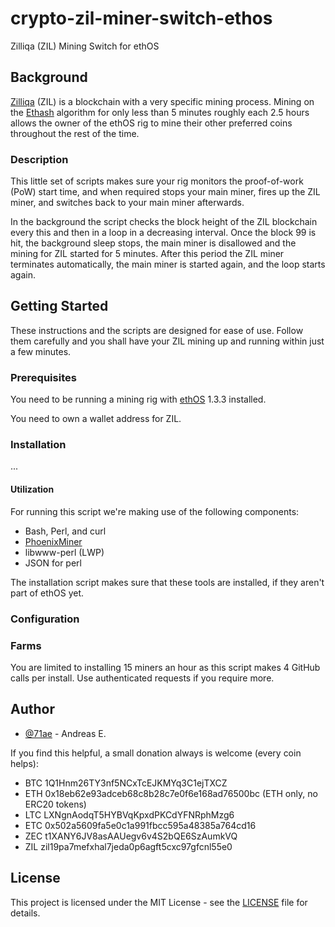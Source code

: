 # crypto-zil-miner-switch-ethos
Zilliqa (ZIL) Mining Switch for ethOS

## Background

[Zilliqa](https://github.com/Zilliqa/Zilliqa) (ZIL) is a blockchain with a
very specific mining process. Mining on the
[Ethash](https://github.com/ethereum/wiki/wiki/Ethash)
algorithm for only less than 5 minutes roughly each 2.5 hours allows the
owner of the ethOS rig to mine their other preferred coins throughout
the rest of the time.

### Description

This little set of scripts makes sure your rig monitors the proof-of-work
(PoW) start time, and when required stops your main miner, fires up the
ZIL miner, and switches back to your main miner afterwards.

In the background the script checks the block height of the ZIL blockchain
every this and then in a loop in a decreasing interval. Once the block 99
is hit, the background sleep stops, the main miner is disallowed and the
mining for ZIL started for 5 minutes. After this period the ZIL miner
terminates automatically, the main miner is started again, and the loop
starts again.

## Getting Started

These instructions and the scripts are designed for ease of use.
Follow them carefully and you shall have your ZIL mining up and running
within just a few minutes.

### Prerequisites

You need to be running a mining rig with [ethOS](http://ethosdistro.com) 1.3.3
installed.

You need to own a wallet address for ZIL.

### Installation

...

#### Utilization

For running this script we're making use of the following components:

* Bash, Perl, and curl
* [PhoenixMiner](https://phoenix-miner.github.io)
* libwww-perl (LWP)
* JSON for perl

The installation script makes sure that these tools are installed, if
they aren't part of ethOS yet.

### Configuration


### Farms

You are limited to installing 15 miners an hour as this script makes
4 GitHub calls per install. Use authenticated requests if you require more.

## Author

* [@71ae](https://github.com/71ae) - Andreas E.

If you find this helpful, a small donation always is welcome
(every coin helps):

- BTC 1Q1Hnm26TY3nf5NCxTcEJKMYq3C1ejTXCZ
- ETH 0x18eb62e93adceb68c8b28c7e0f6e168ad76500bc (ETH only, no ERC20 tokens)
- LTC LXNgnAodqT5HYBVqKpxdPKCdYFNRphMzg6
- ETC 0x502a5609fa5e0c1a991fbcc595a48385a764cd16
- ZEC t1XANY6JV8asAAUegv6v4S2bQE6SzAumkVQ
- ZIL zil19pa7mefxhal7jeda0p6agft5cxc97gfcnl55e0

## License

This project is licensed under the MIT License - see the [LICENSE](LICENSE)
file for details.

